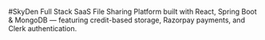 #SkyDen
Full Stack SaaS File Sharing Platform built with React, Spring Boot & MongoDB — featuring credit-based storage, Razorpay payments, and Clerk authentication.
